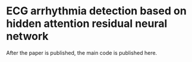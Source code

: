 # ECG arrhythmia detection based on hidden attention residual neural network
After the paper is published, the main code is published here.
